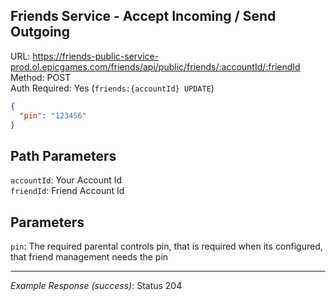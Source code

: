## Friends Service - Accept Incoming / Send Outgoing

URL: https://friends-public-service-prod.ol.epicgames.com/friends/api/public/friends/:accountId/:friendId \
Method: POST \
Auth Required: Yes (`friends:{accountId} UPDATE`)

```json
{
  "pin": "123456"
}
```

## Path Parameters

`accountId`: Your Account Id <br/>
`friendId`: Friend Account Id

## Parameters

`pin`: The required parental controls pin, that is required when its configured, that friend management needs the pin

---

_Example Response (success)_: Status 204

